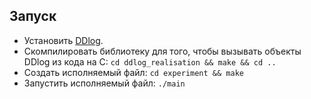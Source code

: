 ## Запуск
- Установить 
[DDlog](https://github.com/vmware/differential-datalog/blob/master/README.md#Installation).
- Скомпилировать библиотеку для того, чтобы вызывать объекты DDlog из кода на C:
``cd ddlog_realisation && make && cd ..``
- Создать исполняемый файл: ``cd experiment && make``
- Запустить исполняемый файл: ``./main``




